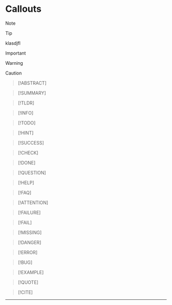# Callouts

>[!NOTE]
>

>[!tip]
> klasdjfl

>[!IMPORTANT]

>[!WARNING]

>[!CAUTION]

>[!ABSTRACT]

>[!SUMMARY]

>[!TLDR]

>[!INFO]

>[!TODO]

>[!HINT]

>[!SUCCESS]

>[!CHECK]

>[!DONE]

>[!QUESTION]

>[!HELP]

>[!FAQ]

>[!ATTENTION]

>[!FAILURE]

>[!FAIL]

>[!MISSING]

>[!DANGER]

>[!ERROR]

>[!BUG]

>[!EXAMPLE]

>[!QUOTE]

>[!CITE]

----


